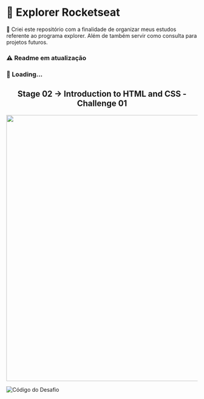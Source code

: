 # :rocket: Explorer Rocketseat

:pushpin: Criei este repositório com a finalidade de organizar meus estudos referente ao programa explorer. Além de também servir como consulta para projetos futuros.

### :warning: Readme em atualização

### :leaves: Loading...

<h2 align="center">Stage 02 -> Introduction to HTML and CSS - Challenge 01</h2>

<div align="center">
  <img src="https://user-images.githubusercontent.com/73083955/170885315-df008aca-0b05-4358-b9e7-468ff167b0a1.png" width="700px" />
</div>

![Código do Desafio](https://github.com/DioneDev/Rocketseat_Explorer_Program/tree/main/Stage-02%20-%20Introduction%20to%20HTML%20and%20CSS/Challenge%2001%20-%20Bug%20fixing)


<div align="center">
  <img />
</div>

